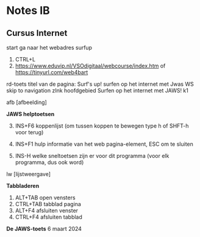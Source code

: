 # Notes IB

## Cursus Internet

start ga naar het webadres surfup


1. CTRL+L
2. https://www.eduvip.nl/VSOdigitaal/webcourse/index.htm
	of https://tinyurl.com/web4bart

rd-toets
titel van de pagina: Surf's up! surfen op het internet met Jwas
WS
skip to navigation zInk
hoofdgebied
Surfen op het internet met JAWS! k1

afb [afbeelding]

**JAWS helptoetsen**

3. INS+F6 koppenlijst (om tussen koppen te bewegen type h of SHFT-h voor terug)
4. INS+F1 hulp informatie van het web pagina-element, ESC om te sluiten

5. INS-H welke sneltoetsen zijn er voor dit programma (voor elk programma, dus ook word)

lw [lijstweergave]

**Tabbladeren**

1. ALT+TAB open vensters
2. CTRL+TAB tabblad pagina
3. ALT+F4 afsluiten venster
4. CTRL+F4 afsluiten tabblad

**De JAWS-toets** 6 maart 2024
